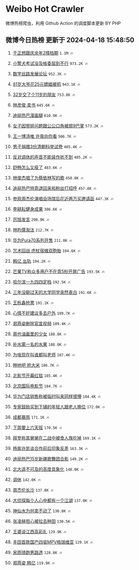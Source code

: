 # Weibo Hot Crawler 



微博热榜爬虫，利用 Github Action 的调度脚本更新 BY PHP 


## 微博今日热榜 更新于 2024-04-18 15:48:50 
1. [于正想跟庆余年2撞档期](https://s.weibo.com/weibo?q=%23%E4%BA%8E%E6%AD%A3%E6%83%B3%E8%B7%9F%E5%BA%86%E4%BD%99%E5%B9%B42%E6%92%9E%E6%A1%A3%E6%9C%9F%23&t=31&band_rank=1&Refer=top) `1.1M 🔥` 

1. [小警犬考试没及格委屈到不行](https://s.weibo.com/weibo?q=%23%E5%B0%8F%E8%AD%A6%E7%8A%AC%E8%80%83%E8%AF%95%E6%B2%A1%E5%8F%8A%E6%A0%BC%E5%A7%94%E5%B1%88%E5%88%B0%E4%B8%8D%E8%A1%8C%23&t=31&band_rank=2&Refer=top) `973.2K 🔥` 

1. [数字丝路发展论坛](https://s.weibo.com/weibo?q=%23%E6%95%B0%E5%AD%97%E4%B8%9D%E8%B7%AF%E5%8F%91%E5%B1%95%E8%AE%BA%E5%9D%9B%23&t=31&band_rank=3&Refer=top) `952.3K 🔥` 

1. [81岁大爷花25元嫖娼被抓](https://s.weibo.com/weibo?q=%2381%E5%B2%81%E5%A4%A7%E7%88%B7%E8%8A%B125%E5%85%83%E5%AB%96%E5%A8%BC%E8%A2%AB%E6%8A%93%23&t=31&band_rank=4&Refer=top) `943.1K 🔥` 

1. [32岁交了个11岁的朋友](https://s.weibo.com/weibo?q=%2332%E5%B2%81%E4%BA%A4%E4%BA%86%E4%B8%AA11%E5%B2%81%E7%9A%84%E6%9C%8B%E5%8F%8B%23&t=31&band_rank=5&Refer=top) `753.8K 🔥` 

1. [林彦俊 卖书](https://s.weibo.com/weibo?q=%E6%9E%97%E5%BD%A6%E4%BF%8A%20%E5%8D%96%E4%B9%A6&t=31&band_rank=6&Refer=top) `645.6K 🔥` 

1. [迪丽热巴漫画腿](https://s.weibo.com/weibo?q=%23%E8%BF%AA%E4%B8%BD%E7%83%AD%E5%B7%B4%E6%BC%AB%E7%94%BB%E8%85%BF%23&t=31&band_rank=7&Refer=top) `610.9K 🔥` 

1. [女子因带娃问题跟公公口角被扇9巴掌](https://s.weibo.com/weibo?q=%23%E5%A5%B3%E5%AD%90%E5%9B%A0%E5%B8%A6%E5%A8%83%E9%97%AE%E9%A2%98%E8%B7%9F%E5%85%AC%E5%85%AC%E5%8F%A3%E8%A7%92%E8%A2%AB%E6%89%879%E5%B7%B4%E6%8E%8C%23&t=31&band_rank=8&Refer=top) `573.2K 🔥` 

1. [王一博汤唯 许我向你看](https://s.weibo.com/weibo?q=%E7%8E%8B%E4%B8%80%E5%8D%9A%E6%B1%A4%E5%94%AF%20%E8%AE%B8%E6%88%91%E5%90%91%E4%BD%A0%E7%9C%8B&t=31&band_rank=9&Refer=top) `506.7K 🔥` 

1. [男子捐赠3份清朝科举试卷](https://s.weibo.com/weibo?q=%23%E7%94%B7%E5%AD%90%E6%8D%90%E8%B5%A03%E4%BB%BD%E6%B8%85%E6%9C%9D%E7%A7%91%E4%B8%BE%E8%AF%95%E5%8D%B7%23&t=31&band_rank=10&Refer=top) `485.4K 🔥` 

1. [反对调休的声音不能装作听不到](https://s.weibo.com/weibo?q=%23%E5%8F%8D%E5%AF%B9%E8%B0%83%E4%BC%91%E7%9A%84%E5%A3%B0%E9%9F%B3%E4%B8%8D%E8%83%BD%E8%A3%85%E4%BD%9C%E5%90%AC%E4%B8%8D%E5%88%B0%23&t=31&band_rank=11&Refer=top) `485.2K 🔥` 

1. [舒畅怎么又瘦了](https://s.weibo.com/weibo?q=%23%E8%88%92%E7%95%85%E6%80%8E%E4%B9%88%E5%8F%88%E7%98%A6%E4%BA%86%23&t=31&band_rank=12&Refer=top) `483.6K 🔥` 

1. [林俊杰唱了为蔡依林写的歌](https://s.weibo.com/weibo?q=%23%E6%9E%97%E4%BF%8A%E6%9D%B0%E5%94%B1%E4%BA%86%E4%B8%BA%E8%94%A1%E4%BE%9D%E6%9E%97%E5%86%99%E7%9A%84%E6%AD%8C%23&t=31&band_rank=13&Refer=top) `458.8K 🔥` 

1. [迪丽热巴特意退回来和粉丝打招呼](https://s.weibo.com/weibo?q=%23%E8%BF%AA%E4%B8%BD%E7%83%AD%E5%B7%B4%E7%89%B9%E6%84%8F%E9%80%80%E5%9B%9E%E6%9D%A5%E5%92%8C%E7%B2%89%E4%B8%9D%E6%89%93%E6%8B%9B%E5%91%BC%23&t=31&band_rank=14&Refer=top) `457.8K 🔥` 

1. [参观周杰伦演唱会场馆后花近两万买邀请函](https://s.weibo.com/weibo?q=%23%E5%8F%82%E8%A7%82%E5%91%A8%E6%9D%B0%E4%BC%A6%E6%BC%94%E5%94%B1%E4%BC%9A%E5%9C%BA%E9%A6%86%E5%90%8E%E8%8A%B1%E8%BF%91%E4%B8%A4%E4%B8%87%E4%B9%B0%E9%82%80%E8%AF%B7%E5%87%BD%23&t=31&band_rank=15&Refer=top) `447.3K 🔥` 

1. [李耕耘健身成果](https://s.weibo.com/weibo?q=%E6%9D%8E%E8%80%95%E8%80%98%E5%81%A5%E8%BA%AB%E6%88%90%E6%9E%9C&t=31&band_rank=16&Refer=top) `386.6K 🔥` 

1. [厉旭发言](https://s.weibo.com/weibo?q=%E5%8E%89%E6%97%AD%E5%8F%91%E8%A8%80&t=31&band_rank=17&Refer=top) `298.9K 🔥` 

1. [林昀儒淘汰](https://s.weibo.com/weibo?q=%E6%9E%97%E6%98%80%E5%84%92%E6%B7%98%E6%B1%B0&t=31&band_rank=18&Refer=top) `212.7K 🔥` 

1. [华为Pura70系列开售](https://s.weibo.com/weibo?q=%23%E5%8D%8E%E4%B8%BAPura70%E7%B3%BB%E5%88%97%E5%BC%80%E5%94%AE%23&t=31&band_rank=19&Refer=top) `211.0K 🔥` 

1. [咒术回战 虎杖宿傩双胞胎](https://s.weibo.com/weibo?q=%E5%92%92%E6%9C%AF%E5%9B%9E%E6%88%98%20%E8%99%8E%E6%9D%96%E5%AE%BF%E5%82%A9%E5%8F%8C%E8%83%9E%E8%83%8E&t=31&band_rank=20&Refer=top) `194.6K 🔥` 

1. [韩亿 出轨](https://s.weibo.com/weibo?q=%E9%9F%A9%E4%BA%BF%20%E5%87%BA%E8%BD%A8&t=31&band_rank=21&Refer=top) `194.2K 🔥` 

1. [芒果TV称众多用户不在意5秒开屏广告](https://s.weibo.com/weibo?q=%23%E8%8A%92%E6%9E%9CTV%E7%A7%B0%E4%BC%97%E5%A4%9A%E7%94%A8%E6%88%B7%E4%B8%8D%E5%9C%A8%E6%84%8F5%E7%A7%92%E5%BC%80%E5%B1%8F%E5%B9%BF%E5%91%8A%23&t=31&band_rank=22&Refer=top) `193.5K 🔥` 

1. [哈尔滨一九四四定档](https://s.weibo.com/weibo?q=%23%E5%93%88%E5%B0%94%E6%BB%A8%E4%B8%80%E4%B9%9D%E5%9B%9B%E5%9B%9B%E5%AE%9A%E6%A1%A3%23&t=31&band_rank=23&Refer=top) `192.5K 🔥` 

1. [三年没聊过天的大学同学突然表白](https://s.weibo.com/weibo?q=%23%E4%B8%89%E5%B9%B4%E6%B2%A1%E8%81%8A%E8%BF%87%E5%A4%A9%E7%9A%84%E5%A4%A7%E5%AD%A6%E5%90%8C%E5%AD%A6%E7%AA%81%E7%84%B6%E8%A1%A8%E7%99%BD%23&t=31&band_rank=24&Refer=top) `191.6K 🔥` 

1. [王栎鑫抢票](https://s.weibo.com/weibo?q=%E7%8E%8B%E6%A0%8E%E9%91%AB%E6%8A%A2%E7%A5%A8&t=31&band_rank=25&Refer=top) `191.1K 🔥` 

1. [心情不好建议多去户外](https://s.weibo.com/weibo?q=%23%E5%BF%83%E6%83%85%E4%B8%8D%E5%A5%BD%E5%BB%BA%E8%AE%AE%E5%A4%9A%E5%8E%BB%E6%88%B7%E5%A4%96%23&t=31&band_rank=26&Refer=top) `189.7K 🔥` 

1. [郑燕姿删除官宣视频](https://s.weibo.com/weibo?q=%23%E9%83%91%E7%87%95%E5%A7%BF%E5%88%A0%E9%99%A4%E5%AE%98%E5%AE%A3%E8%A7%86%E9%A2%91%23&t=31&band_rank=27&Refer=top) `189.4K 🔥` 

1. [周也油画里的少女](https://s.weibo.com/weibo?q=%23%E5%91%A8%E4%B9%9F%E6%B2%B9%E7%94%BB%E9%87%8C%E7%9A%84%E5%B0%91%E5%A5%B3%23&t=31&band_rank=28&Refer=top) `188.8K 🔥` 

1. [补水第一名的水果](https://s.weibo.com/weibo?q=%23%E8%A1%A5%E6%B0%B4%E7%AC%AC%E4%B8%80%E5%90%8D%E7%9A%84%E6%B0%B4%E6%9E%9C%23&t=31&band_rank=29&Refer=top) `188.0K 🔥` 

1. [为啥现在叫谁都叫老师](https://s.weibo.com/weibo?q=%23%E4%B8%BA%E5%95%A5%E7%8E%B0%E5%9C%A8%E5%8F%AB%E8%B0%81%E9%83%BD%E5%8F%AB%E8%80%81%E5%B8%88%23&t=31&band_rank=30&Refer=top) `187.4K 🔥` 

1. [种地吧 抢大米](https://s.weibo.com/weibo?q=%E7%A7%8D%E5%9C%B0%E5%90%A7%20%E6%8A%A2%E5%A4%A7%E7%B1%B3&t=31&band_rank=31&Refer=top) `186.7K 🔥` 

1. [北影节开幕红毯](https://s.weibo.com/weibo?q=%E5%8C%97%E5%BD%B1%E8%8A%82%E5%BC%80%E5%B9%95%E7%BA%A2%E6%AF%AF&t=31&band_rank=32&Refer=top) `185.4K 🔥` 

1. [北京国际电影节](https://s.weibo.com/weibo?q=%E5%8C%97%E4%BA%AC%E5%9B%BD%E9%99%85%E7%94%B5%E5%BD%B1%E8%8A%82&t=31&band_rank=33&Refer=top) `184.7K 🔥` 

1. [华为门店销售称被临时叫来同样很懵](https://s.weibo.com/weibo?q=%23%E5%8D%8E%E4%B8%BA%E9%97%A8%E5%BA%97%E9%94%80%E5%94%AE%E7%A7%B0%E8%A2%AB%E4%B8%B4%E6%97%B6%E5%8F%AB%E6%9D%A5%E5%90%8C%E6%A0%B7%E5%BE%88%E6%87%B5%23&t=31&band_rank=34&Refer=top) `184.4K 🔥` 

1. [专家鼓励买到下铺的年轻人跟老人换位](https://s.weibo.com/weibo?q=%23%E4%B8%93%E5%AE%B6%E9%BC%93%E5%8A%B1%E4%B9%B0%E5%88%B0%E4%B8%8B%E9%93%BA%E7%9A%84%E5%B9%B4%E8%BD%BB%E4%BA%BA%E8%B7%9F%E8%80%81%E4%BA%BA%E6%8D%A2%E4%BD%8D%23&t=31&band_rank=35&Refer=top) `172.0K 🔥` 

1. [成都暴雨](https://s.weibo.com/weibo?q=%23%E6%88%90%E9%83%BD%E6%9A%B4%E9%9B%A8%23&t=31&band_rank=36&Refer=top) `171.1K 🔥` 

1. [下周要上六天班](https://s.weibo.com/weibo?q=%23%E4%B8%8B%E5%91%A8%E8%A6%81%E4%B8%8A%E5%85%AD%E5%A4%A9%E7%8F%AD%23&t=31&band_rank=37&Refer=top) `170.5K 🔥` 

1. [拜登称其舅舅在二战中被食人族吃掉](https://s.weibo.com/weibo?q=%23%E6%8B%9C%E7%99%BB%E7%A7%B0%E5%85%B6%E8%88%85%E8%88%85%E5%9C%A8%E4%BA%8C%E6%88%98%E4%B8%AD%E8%A2%AB%E9%A3%9F%E4%BA%BA%E6%97%8F%E5%90%83%E6%8E%89%23&t=31&band_rank=38&Refer=top) `169.1K 🔥` 

1. [杨紫许凯谈合作前后印象反差](https://s.weibo.com/weibo?q=%23%E6%9D%A8%E7%B4%AB%E8%AE%B8%E5%87%AF%E8%B0%88%E5%90%88%E4%BD%9C%E5%89%8D%E5%90%8E%E5%8D%B0%E8%B1%A1%E5%8F%8D%E5%B7%AE%23&t=31&band_rank=39&Refer=top) `163.3K 🔥` 

1. [迪丽热巴15岁新疆歌舞团合影](https://s.weibo.com/weibo?q=%23%E8%BF%AA%E4%B8%BD%E7%83%AD%E5%B7%B415%E5%B2%81%E6%96%B0%E7%96%86%E6%AD%8C%E8%88%9E%E5%9B%A2%E5%90%88%E5%BD%B1%23&t=31&band_rank=40&Refer=top) `149.2K 🔥` 

1. [北大遥不可及的高度具象化](https://s.weibo.com/weibo?q=%E5%8C%97%E5%A4%A7%E9%81%A5%E4%B8%8D%E5%8F%AF%E5%8F%8A%E7%9A%84%E9%AB%98%E5%BA%A6%E5%85%B7%E8%B1%A1%E5%8C%96&t=31&band_rank=41&Refer=top) `148.0K 🔥` 

1. [调休](https://s.weibo.com/weibo?q=%E8%B0%83%E4%BC%91&t=31&band_rank=42&Refer=top) `142.0K 🔥` 

1. [周杰伦长沙](https://s.weibo.com/weibo?q=%E5%91%A8%E6%9D%B0%E4%BC%A6%E9%95%BF%E6%B2%99&t=31&band_rank=43&Refer=top) `137.8K 🔥` 

1. [大侦探每个人心中都有一个江湖](https://s.weibo.com/weibo?q=%E5%A4%A7%E4%BE%A6%E6%8E%A2%E6%AF%8F%E4%B8%AA%E4%BA%BA%E5%BF%83%E4%B8%AD%E9%83%BD%E6%9C%89%E4%B8%80%E4%B8%AA%E6%B1%9F%E6%B9%96&t=31&band_rank=44&Refer=top) `137.0K 🔥` 

1. [神仙水为何卖不动了](https://s.weibo.com/weibo?q=%23%E7%A5%9E%E4%BB%99%E6%B0%B4%E4%B8%BA%E4%BD%95%E5%8D%96%E4%B8%8D%E5%8A%A8%E4%BA%86%23&t=31&band_rank=45&Refer=top) `130.8K 🔥` 

1. [张凌赫担心被拉去种田](https://s.weibo.com/weibo?q=%23%E5%BC%A0%E5%87%8C%E8%B5%AB%E6%8B%85%E5%BF%83%E8%A2%AB%E6%8B%89%E5%8E%BB%E7%A7%8D%E7%94%B0%23&t=31&band_rank=46&Refer=top) `130.5K 🔥` 

1. [王婆谈江西高彩礼](https://s.weibo.com/weibo?q=%23%E7%8E%8B%E5%A9%86%E8%B0%88%E6%B1%9F%E8%A5%BF%E9%AB%98%E5%BD%A9%E7%A4%BC%23&t=31&band_rank=47&Refer=top) `129.9K 🔥` 

1. [丰田首款国产四驱MPV格瑞维亚](https://s.weibo.com/weibo?q=%23%E4%B8%B0%E7%94%B0%E9%A6%96%E6%AC%BE%E5%9B%BD%E4%BA%A7%E5%9B%9B%E9%A9%B1MPV%E6%A0%BC%E7%91%9E%E7%BB%B4%E4%BA%9A%23&t=31&band_rank=48&Refer=top) `129.1K 🔥` 

1. [宋雨琦跑男路透](https://s.weibo.com/weibo?q=%E5%AE%8B%E9%9B%A8%E7%90%A6%E8%B7%91%E7%94%B7%E8%B7%AF%E9%80%8F&t=31&band_rank=49&Refer=top) `128.8K 🔥` 

1. [郑燕姿 韩亿](https://s.weibo.com/weibo?q=%E9%83%91%E7%87%95%E5%A7%BF%20%E9%9F%A9%E4%BA%BF&t=31&band_rank=50&Refer=top) `119.9K 🔥` 

